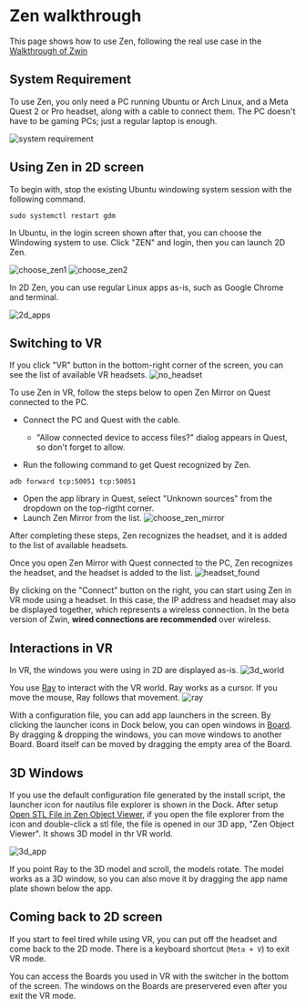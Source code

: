 # Zen walkthrough
This page shows how to use Zen, following the real use case in the [Walkthrough of Zwin](https://www.youtube.com/watch?v=uZEDEfEZB1w&t=2s)

## System Requirement
To use Zen, you only need a PC running Ubuntu or Arch Linux, and a Meta Quest 2 or Pro headset, along with a cable to connect them. The PC doesn't have to be gaming PCs; just a regular laptop is enough.

![system requirement](system_requirement.png "imahge_tooltip")

## Using Zen in 2D screen
To begin with, stop the existing Ubuntu windowing system session with the following command.

```
sudo systemctl restart gdm
```

In Ubuntu, in the login screen shown after that, you can choose the Windowing system to use. Click "ZEN" and login, then you can launch 2D Zen.

![choose_zen1](choose_zen1.png "image_tooltip")
![choose_zen2](choose_zen2.png "image_tooltip")

In 2D Zen, you can use regular Linux apps as-is, such as Google Chrome and terminal. 

![2d_apps](2d_apps.png "image_tooltip")

## Switching to VR
If you click "VR" button in the bottom-right corner of the screen, you can see the list of available VR headsets.
![no_headset](no_headset.png "image_tooltip")

To use Zen in VR, follow the steps below to open Zen Mirror on Quest connected to the PC.

- Connect the PC and Quest with the cable.
  - "Allow connected device to access files?" dialog appears in Quest, so don't forget to allow.

- Run the following command to get Quest recognized by Zen.
```
adb forward tcp:50051 tcp:50051
```

- Open the app library in Quest, select "Unknown sources" from the dropdown on the top-rigtht corner.
- Launch Zen Mirror from the list.
![choose_zen_mirror](choose_zen_mirror.png "image_tooltip")

After completing these steps, Zen recognizes the headset, and it is added to the list of available headsets.

Once you open Zen Mirror with Quest connected to the PC, Zen recognizes the headset, and the headset is added to the list.
![headset_found](headset_found.png "image_tooltip")

By clicking on the "Connect" button on the right, you can start using Zen in VR mode using a headset. In this case, the IP address and headset may also be displayed together, which represents a wireless connection. In the beta version of Zwin, **wired connections are recommended** over wireless.

## Interactions in VR
In VR, the windows you were using in 2D are displayed as-is. 
![3d_world](3d_world.png "image_tooltip")

You use [Ray](https://www.zwin.dev/what_is_it/interactions_on_zen#ray) to interact with the VR world. Ray works as a cursor. If you move the mouse, Ray follows that movement.
![ray](ray.png "image_tooltip")

With a configuration file, you can add app launchers in the screen. By clicking the launcher icons in Dock below, you can open windows in [Board](https://www.zwin.dev/en/what_is_it/interactions_on_zen#board). By dragging & dropping the windows, you can move windows to another Board. Board itself can be moved by dragging the empty area of the Board.

## 3D Windows
If you use the default configuration file generated by the install script, the launcher icon for nautilus file explorer is shown in the Dock.
After setup [Open STL File in Zen Object Viewer](/en/getting_started/configuration#open-stl-file-in-zen-object-viewer), if you open the file explorer from the icon and double-click a stl file, the file is opened in our 3D app, "Zen Object Viewer". It shows 3D model in thr VR world.

![3d_app](3d_app.png "image_tooltip")

If you point Ray to the 3D model and scroll, the models rotate. The model works as a 3D window, so you can also move it by dragging the app name plate shown below the app.

## Coming back to 2D screen

If you start to feel tired while using VR, you can put off the headset and come back to the 2D mode. There is a keyboard shortcut (`Meta + V`) to exit VR mode.

You can access the Boards you used in VR with the switcher in the bottom of the screen. The windows on the Boards are preservered even after you exit the VR mode.
